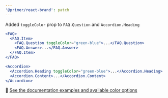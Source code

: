 ```yaml
---
'@primer/react-brand': patch
---
```


Added `toggleColor` prop to `FAQ.Question` and `Accordion.Heading`

```jsx
<FAQ>
  <FAQ.Item>
    <FAQ.Question toggleColor="green-blue">...</FAQ.Question>
    <FAQ.Answer>...</FAQ.Answer>
  </FAQ.Item>
</FAQ>
```

```jsx
<Accordion>
  <Accordion.Heading toggleColor="green-blue">...</Accordion.Heading>
  <Accordion.Content>...</Accordion.Content>
</Accordion>
```

🔗 [See the documentation examples and available color options](https://primer.style/brand/components/FAQ/react#toggle-color-customization)
